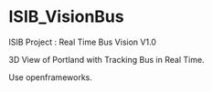 # ISIB_VisionBus
ISIB Project : Real Time Bus Vision V1.0

3D View of Portland with Tracking Bus in Real Time.

Use openframeworks.
